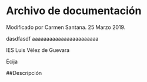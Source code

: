 # Archivo de documentación



Modificado por Carmen Santana. 25 Marzo 2019.


dasdfasdf
aaaaaaaaaaaaaaaaaaaaaaa

IES Luis Vélez de Guevara

Écija

##Descripción
